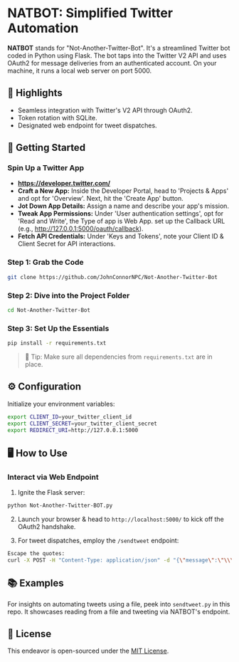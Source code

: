 # NATBOT: Simplified Twitter Automation

**NATBOT** stands for "Not-Another-Twitter-Bot". It's a streamlined Twitter bot coded in Python using Flask. The bot taps into the Twitter V2 API and uses OAuth2 for message deliveries from an authenticated account. On your machine, it runs a local web server on port 5000.

## 🌟 Highlights

- Seamless integration with Twitter's V2 API through OAuth2.
- Token rotation with SQLite.
- Designated web endpoint for tweet dispatches.

## 🚀 Getting Started

### Spin Up a Twitter App
- **https://developer.twitter.com/**
- **Craft a New App:** Inside the Developer Portal, head to 'Projects & Apps' and opt for 'Overview'. Next, hit the 'Create App' button.
- **Jot Down App Details:** Assign a name and describe your app's mission.
- **Tweak App Permissions:** Under 'User authentication settings', opt for 'Read and Write', the Type of app is Web App. set up the Callback URL (e.g., http://127.0.0.1:5000/oauth/callback).
- **Fetch API Credentials:** Under 'Keys and Tokens', note your Client ID & Client Secret for API interactions.

### Step 1: Grab the Code
```bash
git clone https://github.com/JohnConnorNPC/Not-Another-Twitter-Bot
```

### Step 2: Dive into the Project Folder
```bash
cd Not-Another-Twitter-Bot
```

### Step 3: Set Up the Essentials
```bash
pip install -r requirements.txt
```
> 📝 Tip: Make sure all dependencies from `requirements.txt` are in place.

## ⚙️ Configuration

Initialize your environment variables:
```bash
export CLIENT_ID=your_twitter_client_id
export CLIENT_SECRET=your_twitter_client_secret
export REDIRECT_URI=http://127.0.0.1:5000
```

## 🖥️ How to Use

### Interact via Web Endpoint

1. Ignite the Flask server:
```bash
python Not-Another-Twitter-BOT.py
```

2. Launch your browser & head to `http://localhost:5000/` to kick off the OAuth2 handshake.

3. For tweet dispatches, employ the `/sendtweet` endpoint:
```bash
Escape the quotes:
curl -X POST -H "Content-Type: application/json" -d "{\"message\":\"\\\"Hello, World!\\\"\"}" http://127.0.0.1:5000/sendtweet
```


## 📚 Examples

For insights on automating tweets using a file, peek into `sendtweet.py` in this repo. It showcases reading from a file and tweeting via NATBOT's endpoint.

## 📜 License

This endeavor is open-sourced under the [MIT License](LICENSE).
